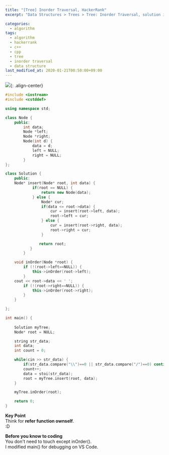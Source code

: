 ```yaml
---
title: "[Tree] Inorder Traversal, HackerRank"
excerpt: "Data Structures > Trees > Tree: Inorder Traversal, solution in cpp"

categories:
  - algorithm
tags:
  - algorithm
  - hackerrank
  - c++
  - cpp
  - tree
  - inorder traversal
  - data structure
last_modified_at: 2020-01-21T00:50:00+09:00
---
```


![](https://eliotjang.github.io/assets/images/c++/inorder-traversal.png){: .align-center}  

```cpp
#include <iostream>
#include <cstddef>

using namespace std;

class Node {
    public:
        int data;
        Node *left;
        Node *right;
        Node(int d) {
            data = d;
            left = NULL;
            right = NULL;
        }
};

class Solution {
    public:
  	Node* insert(Node* root, int data) {
            if(root == NULL) {
                return new Node(data);
            } else {
                Node* cur;
                if(data <= root->data) {
                    cur = insert(root->left, data);
                    root->left = cur;
                } else {
                    cur = insert(root->right, data);
                    root->right = cur;
                }

               return root;
           }
        }

    void inOrder(Node *root) {
        if (!(root->left==NULL)) {
            this->inOrder(root->left);
        }
	cout << root->data << ' ';
        if (!(root->right==NULL)) {
            this->inOrder(root->right);
        }
    }

};

int main() {
    
    Solution myTree;
    Node* root = NULL;

    string str_data;
    int data;
    int count = 0;

    while(cin >> str_data) {
        if(str_data.compare("\\")==0 || str_data.compare("/")==0) continue;
        count++;
        data = stoi(str_data);
        root = myTree.insert(root, data);
    }

    myTree.inOrder(root);

    return 0;
}

```

**Key Point**  
Think for **refer function ownself**.  
:D

**Before you know to coding**  
You don't need to touch except inOrder().  
I modified main() for debugging on VS Code.  

